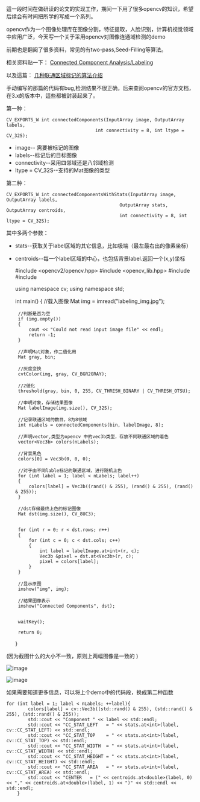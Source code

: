 這一段时间在做研读的论文的实现工作，期间一下用了很多opencv的知识，希望后续会有时间把所学的写成一个系列。

opencv作为一个图像处理库在图像分割，特征提取，人脸识别，计算机视觉领域中应用广泛，今天写一个关于采用opencv对图像连通域检测的demo

前期也是翻阅了很多资料，常见的有two-pass,Seed-Filling等算法。

相关资料贴一下：
[Connected Component Analysis/Labeling](http://blog.csdn.net/icvpr/article/details/10259577)

以及這篇：
[几种联通区域标记的算法介绍](hhttp://blog.skyoung.org/2013/08/15/connected-component-labeling/)


手动编写的那篇的代码有bug,检测结果不很正确，后来查阅opencv的官方文档，在3.x的版本中，這些都被封装起来了。

第一种：
        
    CV_EXPORTS_W int connectedComponents(InputArray image, OutputArray labels,
                                     int connectivity = 8, int ltype = CV_32S);

- image-- 需要被标记的图像
- labels--标记后的目标图像
- connectivity--采用四邻域还是八邻域检测
-  ltype = CV_32S--支持的Mat图像的类型

第二种：

    CV_EXPORTS_W int connectedComponentsWithStats(InputArray image, OutputArray labels,
                                              OutputArray stats, OutputArray centroids,
                                              int connectivity = 8, int ltype = CV_32S);

其中多两个参数：

-   stats--获取关于label区域的其它信息，比如极端（最左最右出的像素坐标）
-  centroids--每一个label区域的中心，也包括背景label.返回一个(x,y)坐标



    #include <opencv2/opencv.hpp>
    #include <opencv_lib.hpp>
    #include <iostream>
    #include <vector>

    using namespace cv;
    using namespace std;
    
    int main()
    {
        //载入图像
        Mat img = imread("labeling_img.jpg");
    
        //判断是否为空
        if (img.empty())
        {
            cout << "Could not read input image file" << endl;
            return -1;
        }
    
        //声明Mat对象，作二值化用
        Mat gray, bin;
    
        //灰度变换
        cvtColor(img, gray, CV_BGR2GRAY);
    
        //2値化
        threshold(gray, bin, 0, 255, CV_THRESH_BINARY | CV_THRESH_OTSU);
    
        //申明对象，存储结果图像
        Mat labelImage(img.size(), CV_32S);
    
        //记录联通区域的数目，8为8领域
        int nLabels = connectedComponents(bin, labelImage, 8);
    
        //声明vector,类型为opencv 中的vec3b类型，存放不同联通区域的着色
        vector<Vec3b> colors(nLabels);
    
        //背景黑色
        colors[0] = Vec3b(0, 0, 0);
    
        //对于由不同lable标记的联通区域，进行随机上色
        for (int label = 1; label < nLabels; label++)
        {
            colors[label] = Vec3b((rand() & 255), (rand() & 255), (rand() & 255));
        }
    
        //dst存储最终上色的标记图像
        Mat dst(img.size(), CV_8UC3);
    
    
        for (int r = 0; r < dst.rows; r++)
        {
            for (int c = 0; c < dst.cols; c++)
            {
                int label = labelImage.at<int>(r, c);
                Vec3b &pixel = dst.at<Vec3b>(r, c);
                pixel = colors[label];
            }
        }
    
        //显示原图
        imshow("img", img);
    
        //結果图像表示
        imshow("Connected Components", dst);
    
        
        waitKey();
    
        return 0;
        
    }
    


(因为截图什么的大小不一致，原则上两幅图像是一致的 )

![image](http://7xq62e.com1.z0.glb.clouddn.com/web_spider(2)input.png)

![image](http://7xq62e.com1.z0.glb.clouddn.com/web_spider(2)output.png)

如果需要知道更多信息，可以将上个demo中的代码段，换成第二种函数

    for (int label = 1; label < nLabels; ++label){
    		colors[label] = cv::Vec3b((std::rand() & 255), (std::rand() & 255), (std::rand() & 255));
    		std::cout << "Component " << label << std::endl;
    		std::cout << "CC_STAT_LEFT   = " << stats.at<int>(label, cv::CC_STAT_LEFT) << std::endl;
    		std::cout << "CC_STAT_TOP    = " << stats.at<int>(label, cv::CC_STAT_TOP) << std::endl;
    		std::cout << "CC_STAT_WIDTH  = " << stats.at<int>(label, cv::CC_STAT_WIDTH) << std::endl;
    		std::cout << "CC_STAT_HEIGHT = " << stats.at<int>(label, cv::CC_STAT_HEIGHT) << std::endl;
    		std::cout << "CC_STAT_AREA   = " << stats.at<int>(label, cv::CC_STAT_AREA) << std::endl;
    		std::cout << "CENTER   = (" << centroids.at<double>(label, 0) << "," << centroids.at<double>(label, 1) << ")" << std::endl << std::endl;
    	}
    	

